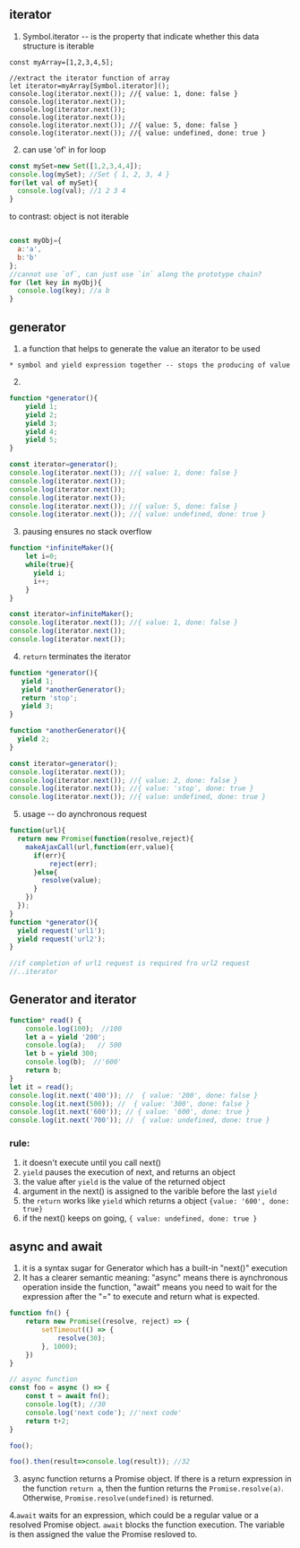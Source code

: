 ## iterator
1. Symbol.iterator --  is the property that indicate whether this data structure is iterable
```
const myArray=[1,2,3,4,5];

//extract the iterator function of array
let iterator=myArray[Symbol.iterator]();
console.log(iterator.next()); //{ value: 1, done: false }
console.log(iterator.next());
console.log(iterator.next());
console.log(iterator.next());
console.log(iterator.next()); //{ value: 5, done: false }
console.log(iterator.next()); //{ value: undefined, done: true }
```

2. can use 'of' in for loop
```javascript
const mySet=new Set([1,2,3,4,4]);
console.log(mySet); //Set { 1, 2, 3, 4 }
for(let val of mySet){
  console.log(val); //1 2 3 4
}
```
to contrast: object is not iterable
```javascript

const myObj={
  a:'a',
  b:'b'
};
//cannot use `of`, can just use `in` along the prototype chain?
for (let key in myObj){
  console.log(key); //a b
}
```

## generator
1. a function that helps to generate the value an iterator to be used
```
* symbol and yield expression together -- stops the producing of value
```
2. 
```javascript
function *generator(){
    yield 1;
    yield 2;
    yield 3;
    yield 4;
    yield 5;
}

const iterator=generator();
console.log(iterator.next()); //{ value: 1, done: false }
console.log(iterator.next());
console.log(iterator.next());
console.log(iterator.next());
console.log(iterator.next()); //{ value: 5, done: false }
console.log(iterator.next()); //{ value: undefined, done: true }
```

3. pausing ensures no stack overflow
```javascript
function *infiniteMaker(){
    let i=0;
    while(true){
      yield i;
      i++;
    }
}

const iterator=infiniteMaker();
console.log(iterator.next()); //{ value: 1, done: false }
console.log(iterator.next());
console.log(iterator.next());
```
4. `return` terminates the iterator
```javascript
function *generator(){
   yield 1;
   yield *anotherGenerator();
   return 'stop';
   yield 3;
}

function *anotherGenerator(){
  yield 2;
}

const iterator=generator();
console.log(iterator.next()); 
console.log(iterator.next()); //{ value: 2, done: false }
console.log(iterator.next()); //{ value: 'stop', done: true }
console.log(iterator.next()); //{ value: undefined, done: true }
```

5. usage -- do aynchronous request

```javascript
function(url){
  return new Promise(function(resolve,reject){
    makeAjaxCall(url,function(err,value){
      if(err){
          reject(err);
      }else{
        resolve(value);
      }
    })
  });
}
function *generator(){
  yield request('url1');
  yield request('url2');
}

//if completion of url1 request is required fro url2 request
//..iterator
```



## Generator and iterator

```javascript
function* read() {
    console.log(100);  //100
    let a = yield '200';
    console.log(a);   // 500
    let b = yield 300;
    console.log(b);  //'600'
    return b;
}
let it = read();
console.log(it.next('400')); //  { value: '200', done: false } 
console.log(it.next(500)); //  { value: '300', done: false } 
console.log(it.next('600')); // { value: '600', done: true } 
console.log(it.next('700')); //  { value: undefined, done: true } 
```


### rule:
1. it doesn't execute until you call next() 
2. `yield` pauses the execution of next, and returns an object
3. the value after `yield` is the value of the returned object
4. argument in the next() is assigned to the varible before the last `yield`
5. the `return` works like `yield` which returns a object `{value: '600', done: true}`
6. if the next() keeps on going, `{ value: undefined, done: true } `



## async and await
1. it is a syntax sugar for Generator which has a built-in "next()" execution
2. It has a clearer semantic meaning: "async" means there is aynchronous operation inside the function, "await" means you need to wait for the expression after the "=" to execute and return what is expected.

```javascript
function fn() {
    return new Promise((resolve, reject) => {
        setTimeout(() => {
            resolve(30);
        }, 1000);
    })
}

// async function
const foo = async () => {
    const t = await fn();
    console.log(t); //30
    console.log('next code'); //'next code'
    return t+2;
}

foo();

foo().then(result=>console.log(result)); //32
```
3. async function returns a Promise object. If there is a return expression in the function `return a`, then the funtion returns the `Promise.resolve(a)`. Otherwise, `Promise.resolve(undefined)` is returned.

4.`await` waits for an expression, which could be a regular value or a resolved Promise object. `await` blocks the function execution. The variable is then assigned the value the Promise resloved to.
